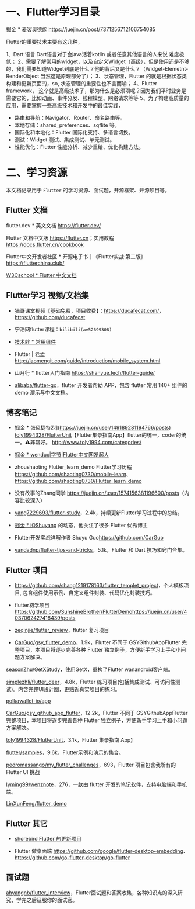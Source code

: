 # 一、Flutter学习目录

掘金 * 麦客奥德彪 <https://juejin.cn/post/7371256712106754085>

Flutter的重要技术主要有这几种，

1、Dart 语言 Dart语言对于会java活着kotlin 或者任意其他语言的人来说 难度极低；
2、需要了解常用的widget，以及自定义Widget（高级），但是使用还是不够的，我们需要知道Widget到底是什么？他的背后又是什么？（Widget-Elemetnt-RenderObject 当然这是原理部分了）；
3、状态管理，Flutter 的就是根据状态类构建和更新页面的，so, 状态管理的重要性也不言而喻；
4、Flutter framework， 这个就是高级技术了，那为什么是必须项呢？因为我们平时业务是需要它的，比如动画、事件分发、线程模型、网络请求等等
5、为了构建高质量的应用，需要掌握一些高级技术和开发中的最佳实践，


* 路由和导航：Navigator、Router、命名路由等。
* 本地存储：shared_preferences、sqflite 等。
* 国际化和本地化：Flutter 国际化支持、多语言切换。
* 测试：Widget 测试、集成测试、单元测试。
* 性能优化：Flutter 性能分析、减少重绘、优化构建方法。



# 二、学习资源

本文档记录用于 `Flutter` 的学习资源、面试题，开源框架、开源项目等。

## Flutter 文档

flutter.dev * 英文文档 <https://flutter.dev/>

Flutter 文档中文版 <https://flutter.cn>；实用教程 <https://docs.flutter.cn/cookbook>

Flutter中文开发者社区 * 开源电子书｜《Flutter实战·第二版》<https://flutterchina.club/>

[W3Cschool * Flutter 中文文档](https://www.w3cschool.cn/evilg/)


## Flutter学习 视频/文档集

* 猫哥课堂视频【基础免费，项目收费】：<https://ducafecat.com/>，<https://github.com/ducafecat>

* 宁浩网flutter课程：`bilibili(av52699308)`

* [技术胖 * 常用组件](http://jspang.com/detailed?id=42)

* Flutter | 老孟 <http://laomengit.com/guide/introduction/mobile_system.html>

* 山月行 * flutter入门指南 <https://shanyue.tech/flutter-guide/>

* [alibaba/flutter-go](https://github.com/alibaba/flutter-go)，flutter 开发者帮助 APP，包含 flutter 常用 140+ 组件的demo 演示与中文文档。


## 博客笔记

* 掘金 * 张风捷特烈](https://juejin.cn/user/149189281194766/posts) 
[toly1994328/FlutterUnit](https://github.com/toly1994328/FlutterUnit)【Flutter集录指南App】flutter的统一，coder的统一。⚠️非常好。
 <http://www.toly1994.com/categories/>

* [掘金 * wendux|字节|Flutter中文网发起人](https://juejin.cn/user/1556564164217784/posts)

* zhoushaoting Flutter_learn_demo Flutter学习历程 <https://github.com/shaoting0730/mobile-learn>、<https://github.com/shaoting0730/Flutter_learn_demo>

* 没有故事的Zhang同学 <https://juejin.cn/user/1574156381196600/posts>（内容比较深入）

* [yang7229693/flutter-study](https://github.com/yang7229693/flutter-study)，2.4k，持续更新Flutter学习过程中的总结。

* [掘金 * iOShuyang](https://juejin.cn/user/1732486056406046) 的动态，他关注了很多 Flutter 优秀博主

* Flutter开发实战详解作者 Shuyu Guo<https://github.com/CarGuo>

* [vandadnp/flutter-tips-and-tricks](https://github.com/vandadnp/flutter-tips-and-tricks)，5.1k，Flutter 和 Dart 技巧和窍门合集。



## Flutter 项目

* <https://github.com/shang1219178163/flutter_templet_project>，个人模板项目, 包含组件使用示例、自定义组件封装、代码优化封装技巧。

* flutter初学项目 <https://github.com/SunshineBrother/FlutterDemo><https://juejin.cn/user/4037062427418439/posts>

* [zeqinjie/flutter_review](https://github.com/zeqinjie/flutter_review)，flutter 复习项目

* [CarGuo/gsy_flutter_demo](https://github.com/CarGuo/gsy_flutter_demo)，1.9k，Flutter 不同于 GSYGithubAppFlutter 完整项目，本项目将逐步完善各种 Flutter 独立例子，方便新手学习上手和小问题方案解决。

[seasonZhu/GetXStudy](https://github.com/seasonZhu/GetXStudy)，使用GetX，重构了Flutter wanandroid客户端。

[simplezhli/flutter_deer](https://github.com/simplezhli/flutter_deer)，4.8k，Flutter 练习项目(包括集成测试、可访问性测试)。内含完整UI设计图，更贴近真实项目的练习。

[polkawallet-io/app](https://github.com/polkawallet-io/app)

[CarGuo/gsy_github_app_flutter](https://github.com/CarGuo/gsy_github_app_flutter)，12.2k，Flutter 不同于 GSYGithubAppFlutter 完整项目，本项目将逐步完善各种 Flutter 独立例子，方便新手学习上手和小问题方案解决。 

[toly1994328/FlutterUnit](https://github.com/toly1994328/FlutterUnit)，3.1k，Flutter 集录指南 App】

[flutter/samples](https://github.com/flutter/samples)，9.6k，Flutter示例和演示的集合。

[pedromassango/my_flutter_challenges](https://github.com/pedromassango/my_flutter_challenges)，693，Flutter 项目包含我所有的 Flutter UI 挑战

[lyming99/wenznote](https://github.com/lyming99/wenznote)，276，一款由 flutter 开发的笔记软件，支持电脑端和手机端。

[LinXunFeng/flutter_demo](https://github.com/LinXunFeng/flutter_demo)


## Flutter 其它

* [shorebird Flutter 热更新项目](https://shorebird.dev/)

* Flutter 做桌面端
<https://github.com/google/flutter-desktop-embedding>、<https://github.com/go-flutter-desktop/go-flutter>


## 面试题

[ahyangnb/flutter_interview](https://github.com/ahyangnb/flutter_interview)，Flutter面试题和答案收集，各种知识点的深入研究，学完之后征服你的面试官。



